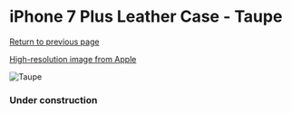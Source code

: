 # iPhone 7 Plus Leather Case - Taupe

[Return to previous page](/iphone_7)

[High-resolution image from Apple](https://store.storeimages.cdn-apple.com/8756/as-images.apple.com/is/MPTC2?wid=4500&hei=4500&fmt=png)

<div style="width: 384px"><img src="/everysource/MPTC2.png" alt="Taupe"></div>

### Under construction
